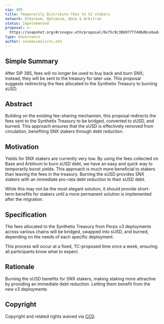 ```yaml
---
sip: 405
title: Temporarily Distribute fees to V2 stakers
network: Ethereum, Optimism, Base & Arbitrum
status: Impelemented
proposal: >-
  https://snapshot.org/#/snxgov.eth/proposal/0x75c9c38b977f74dbd6cebadae281de5a97ebb9ef6edda72984e39df422214270
type: Governance
author: snxmaximalists.eth
---
```


## Simple Summary
After SIP 385, fees will no longer be used to buy back and burn SNX; instead, they will be sent to the treasury for later use. This proposal suggests redirecting the fees allocated to the Synthetix Treasury to burning sUSD.

## Abstract
Building on the existing fee-sharing mechanism, this proposal redirects the fees sent to the Synthetix Treasury to be bridged, converted to sUSD, and burned. This approach ensures that the sUSD is effectively removed from circulation, benefiting SNX stakers through debt reduction.

## Motivation
Yields for SNX stakers are currently very low. By using the fees collected on Base and Arbitrum to burn sUSD debt, we have an easy and quick way to temporarily boost yields. This approach is much more beneficial to stakers than leaving the fees in the treasury. Burning the sUSD provides SNX stakers with an immediate pro-rata debt reduction to their sUSD debt. 

While this may not be the most elegant solution, it should provide short-term benefits for stakers until a more permanent solution is implemented after the migration.

## Specification
The fees allocated to the Synthetix Treasury from Perps v3 deployments across various chains will be bridged, swapped into sUSD, and burned, depending on the needs of each specific deployment. 

This process will occur at a fixed, TC-proposed time once a week, ensuring all participants know what to expect.

## Rationale
Burning the sUSD benefits for SNX stakers, making staking more attractive by providing an immediate debt reduction. Letting them benefit from the new v3 deployments

## Copyright
Copyright and related rights waived via [CC0](https://creativecommons.org/publicdomain/zero/1.0/).
